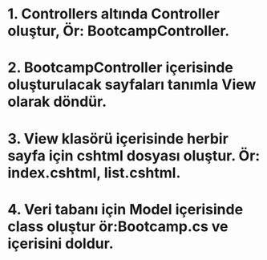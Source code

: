 # 1. Controllers altında Controller oluştur, Ör: BootcampController.

# 2. BootcampController içerisinde oluşturulacak sayfaları tanımla View olarak döndür. 

# 3. View klasörü içerisinde herbir sayfa için cshtml dosyası oluştur. Ör: index.cshtml, list.cshtml.

# 4.  Veri tabanı için Model içerisinde class oluştur ör:Bootcamp.cs ve içerisini doldur.
